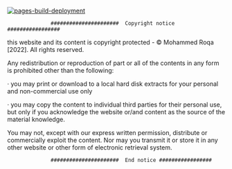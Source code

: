 [![pages-build-deployment](https://github.com/mroqa/mroqa.github.io/actions/workflows/pages/pages-build-deployment/badge.svg)](https://github.com/mroqa/mroqa.github.io/actions/workflows/pages/pages-build-deployment)

                  ######################  Copyright notice #################

this website and its content is copyright protected - © Mohammed Roqa [2022]. All rights reserved.

Any redistribution or reproduction of part or all of the contents in any form is prohibited other than the following:

· you may print or download to a local hard disk extracts for your personal and non-commercial use only

· you may copy the content to individual third parties for their personal use, but only if you acknowledge the website or/and content as the source of the material knowledge.

You may not, except with our express written permission, distribute or commercially exploit the content. Nor may you transmit it or store it in any other website or other form of electronic retrieval system.


                  ######################  End notice #################

